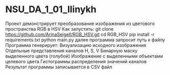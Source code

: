 # NSU_DA_1_01_Ilinykh
Проект демонстрирует преобразование изображения из цветового пространства RGB в HSV
Как запустить:
git clone https://github.com/ArinaSeigell/RGB_HSV.git
cd RGB_HSV
pip install -r requirements.txt
python main.py
далее программа запросит путь к файлу
Программа генерирует:
Визуализацию исходного изображения
Отдельные представления каналов H, S, V
Бинарную маску выделенного цвета (голубой)
Изображение с выделенными объектами целевого цвета
Гистограммы распределения значений каналов
Результат программы записывается в CSV файл
